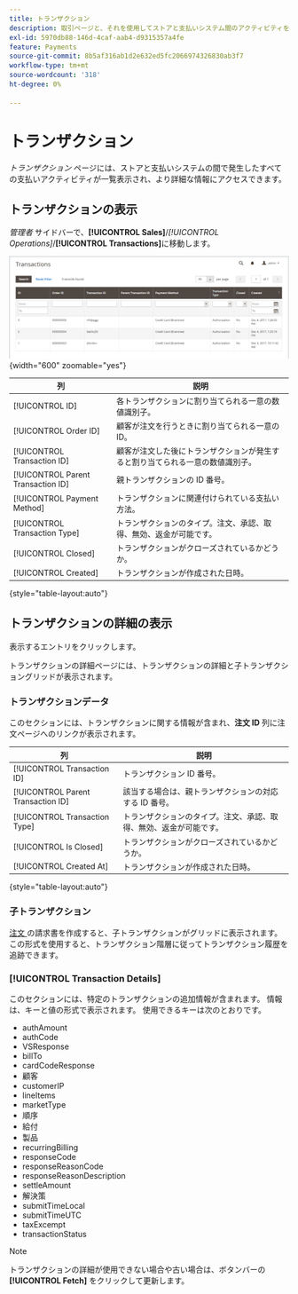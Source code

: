 ```yaml
---
title: トランザクション
description: 取引ページと、それを使用してストアと支払いシステム間のアクティビティを追跡する方法について説明します。
exl-id: 5970db88-146d-4caf-aab4-d9315357a4fe
feature: Payments
source-git-commit: 8b5af316ab1d2e632ed5fc2066974326830ab3f7
workflow-type: tm+mt
source-wordcount: '318'
ht-degree: 0%

---
```


# トランザクション

_トランザクション_ ページには、ストアと支払いシステムの間で発生したすべての支払いアクティビティが一覧表示され、より詳細な情報にアクセスできます。

## トランザクションの表示

_管理者_ サイドバーで、**[!UICONTROL Sales]**/_[!UICONTROL Operations]_/**[!UICONTROL Transactions]**&#x200B;に移動します。

![ 取引グリッド ](./assets/transactions.png){width="600" zoomable="yes"}

| 列 | 説明 |
|--- |--- |
| [!UICONTROL ID] | 各トランザクションに割り当てられる一意の数値識別子。 |
| [!UICONTROL Order ID] | 顧客が注文を行うときに割り当てられる一意の ID。 |
| [!UICONTROL Transaction ID] | 顧客が注文した後にトランザクションが発生すると割り当てられる一意の数値識別子。 |
| [!UICONTROL Parent Transaction ID] | 親トランザクションの ID 番号。 |
| [!UICONTROL Payment Method] | トランザクションに関連付けられている支払い方法。 |
| [!UICONTROL Transaction Type] | トランザクションのタイプ。注文、承認、取得、無効、返金が可能です。 |
| [!UICONTROL Closed] | トランザクションがクローズされているかどうか。 |
| [!UICONTROL Created] | トランザクションが作成された日時。 |

{style="table-layout:auto"}

## トランザクションの詳細の表示

表示するエントリをクリックします。

トランザクションの詳細ページには、トランザクションの詳細と子トランザクショングリッドが表示されます。

### トランザクションデータ

このセクションには、トランザクションに関する情報が含まれ、**注文 ID** 列に注文ページへのリンクが表示されます。

| 列 | 説明 |
|--- |--- |
| [!UICONTROL Transaction ID] | トランザクション ID 番号。 |
| [!UICONTROL Parent Transaction ID] | 該当する場合は、親トランザクションの対応する ID 番号。 |
| [!UICONTROL Transaction Type] | トランザクションのタイプ。注文、承認、取得、無効、返金が可能です。 |
| [!UICONTROL Is Closed] | トランザクションがクローズされているかどうか。 |
| [!UICONTROL Created At] | トランザクションが作成された日時。 |

{style="table-layout:auto"}

### 子トランザクション

[ 注文 ](orders.md) の請求書を作成すると、子トランザクションがグリッドに表示されます。 この形式を使用すると、トランザクション階層に従ってトランザクション履歴を追跡できます。

### [!UICONTROL Transaction Details]

このセクションには、特定のトランザクションの追加情報が含まれます。 情報は、キーと値の形式で表示されます。 使用できるキーは次のとおりです。

- authAmount
- authCode
- VSResponse
- billTo
- cardCodeResponse
- 顧客
- customerIP
- lineItems
- marketType
- 順序
- 給付
- 製品
- recurringBilling
- responseCode
- responseReasonCode
- responseReasonDescription
- settleAmount
- 解決策
- submitTimeLocal
- submitTimeUTC
- taxExcempt
- transactionStatus

>[!NOTE]
>
>トランザクションの詳細が使用できない場合や古い場合は、ボタンバーの **[!UICONTROL Fetch]** をクリックして更新します。
